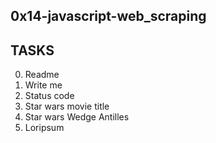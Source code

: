 ## 0x14-javascript-web_scraping

## TASKS
0. Readme
1. Write me
2. Status code
3. Star wars movie title
4. Star wars Wedge Antilles
5. Loripsum